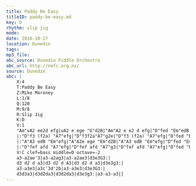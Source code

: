 ```yaml
---
title: Paddy Be Easy
titleID: paddy-be-easy.md
key: D
rhythm: slip jig
mode:
date: 2016-10-27
location: Dunedin
tags:
mp3_file:
abc_source: Dunedin Fiddle Orchestra
abc_url: http://nefc.org.nz/
source: Dunedin
abc: |
    X:4
    T:Paddy Be Easy
    Z:Mike Moroney
    L:1/8
    Q:120
    M:9/8
    R:Slip Jig
    K:D
    V:1
    "Am"vA2 ee2d efg|uA2 e ege "G"d2B|"Am"A2 e e2 d efg|"D"fed "Em"edB "G"(d2B):|
    |:"D"f3 (f2a) "A7"efg|"D"f3f2a"A7"g2e|"D"f3 (f2a) "A7"efg|"D"fed "Em"edB "G"(d2B):|
    |:"A"A3 edB "Em"efg|"A"A2e ege "Em"d2B|"A"A3 edB "Em"efg|"D"fed "Em"edB "G"(d2B):|
    |:"D"fef afd "A7"efg|"D"fef afd "A7"g3|"D"fef afd "A7"efg|"D"fed "Em"edB "G"(d2B):|"A"A3-A3-A3|]
    V:C clef=bass middle=D octave=-2
    a3-a2ae'3|a3-a2ag3|a3-a2ae3|d3e3G3:|
    d3 d2 d a3|d3 d2 d A3|d3 d2 d a3|d3e3g3:|
    a3-a3e3|a3c'3d'2b|a3-a3e3|d3e3G3:|
    d3d3a3|d3d2da3|d3d2da3|d3e3g3:|a3-a3-a3|]
---
```

